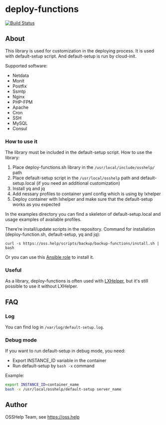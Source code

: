 # deploy-functions

[![Build Status](https://drone.osshelp.ru/api/badges/ansible/deploy-functions/status.svg)](https://drone.osshelp.ru/ansible/deploy-functions)

## About

This library is used for customization in the deploying process. It is used with default-setup script. And default-setup is run by cloud-init.

Supported software:

* Netdata
* Monit
* Postfix
* Ssmtp
* Nginx
* PHP-FPM
* Apache
* Cron
* SSH
* MySQL
* Consul

### How to use it

The library must be included in the default-setup script. How to use the library:

1. Place deploy-functions.sh library in the `/usr/local/include/osshelp/` path
1. Place default-setup script in the `/usr/local/osshelp` path and default-setup.local (if you need an additional customization)
1. Install yq and jq
1. Add nessary profiles to container yaml config which is using by lxhelper
1. Deploy container with lxhelper and make sure that the default-setup works as you expected

In the examples directory you can find a skeleton of default-setup.local and usage examples of available profiles.

There’re install/update scripts in the repository. Command for installation (deploy-function.sh, default-setup, yq and jq):

```shell
curl -s https://oss.help/scripts/backup/backup-functions/install.sh | bash
```

Or you can use this [Ansible role](https://github.com/OSSHelp/ansible-deploy-functions) to install it.

### Useful

As a library, deploy-functions is often used with [LXHelper](https://github.com/OSSHelp/lxhelper), but it's still possible to use it without LXHelper.

## FAQ

### Log

You can find log in `/var/log/default-setup.log`.

### Debug mode

If you want to run default-setup in debug mode, you need:

* Export INSTANCE_ID variable in the container
* Run default-setup by `bash -x` command

Example:

```bash
export INSTANCE_ID=container_name
bash -x /usr/local/osshelp/default-setup server_name
```

## Author

OSSHelp Team, see <https://oss.help>
